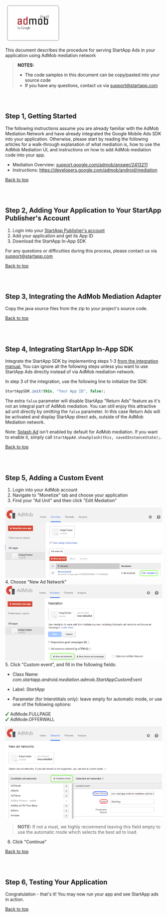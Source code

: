 <a name="top" />

<img src="./Admob%20Mediation%20Android/images/admob_logo.png" />   

This document describes the procedure for serving StartApp Ads in your application using AdMob mediation network

> **NOTES:**
> - The code samples in this document can be copy/pasted into your source code
> - If you have any questions, contact us via [support@startapp.com](mailto:support@startapp.com)


<br></br>
<a name="step1" />

## Step 1, Getting Started
The following instructions assume you are already familiar with the AdMob Mediation Network and have already integrated the Google Mobile Ads SDK into your application. Otherwise, please start by reading the following articles for a walk-through explanation of what mediation is, how to use the AdMob Mediation UI, and instructions on how to add AdMob mediation code into your app.

- Mediation Overview: <a href="https://support.google.com/admob/answer/2413211" target="_blank">support.google.com/admob/answer/2413211</a>
- Instructions: <a href="https://developers.google.com/mobile-ads-sdk/docs/admob/mediation#android" target="_blank">https://developers.google.com/admob/android/mediation</a>

[Back to top](#top)

<br></br>
<a name="step2" />

## Step 2, Adding Your Application to Your StartApp Publisher's Account
1. Login into your <a href="https://portal.startapp.com/#/signin" target="_blank">StartApp Publisher's account</a>
2. Add your application and get its App ID
3. Download the StartApp In-App SDK

For any questions or difficulties during this process, please contact us via [support@startapp.com](mailto:support@startapp.com)

[Back to top](#top)

<br></br>
<a name="step3" />

## Step 3, Integrating the AdMob Mediation Adapter
Copy the java source files from the zip to your project's source code.

[Back to top](#top)

<br></br>
<a name="step4" />

## Step 4, Integrating StartApp In-App SDK
Integrate the StartApp SDK by implementing steps 1-3 <a href="https://github.com/StartApp-SDK/Documentation/wiki/Android-InApp-Documentation" target="_blank">from the integration manual.</a> 
You can ignore all the following steps unless you want to use StartApp Ads directly instead of via AdMob mediation network.

In step 3 of the integration, use the following line to initialize the SDK:
```java
StartAppSDK.init(this, "Your App ID", false);
```
The extra ``false`` parameter will disable StartApp "Return Ads" feature as it's not an integral part of AdMob mediation. You can still enjoy this attractive ad unit directly by omitting the ``false`` parameter. In this case Return Ads will be activated and display StartApp direct ads, outside of the AdMob Mediation network. 

Note: [Splash Ad](https://github.com/StartApp-SDK/Documentation/wiki/Android-InApp-Documentation#splash-ad-recommended) isn't enabled by default for AdMob mediation. 
If you want to enable it, simply call ```StartAppAd.showSplash(this, savedInstanceState);```.

[Back to top](#top)

<br></br>
<a name="step5" />

## Step 5, Adding a Custom Event

1. Login into your AdMob account
2. Navigate to "Monetize" tab and choose your application
3. Find your "Ad Unit" and then click "Edit Mediation"  
<img src="./Admob%20Mediation%20Android/images/admob-edit-mediation.png" />   
4. Choose "New Ad Network" 
<img src="./Admob%20Mediation%20Android/images/admob-add-ad-network.png" />  
5. Click "Custom event", and fill in the following fields:  

  *  Class Name: *com.startapp.android.mediation.admob.StartAppCustomEvent*

  *  Label: *StartApp*

  *  Parameter (for Interstitials only): leave empty for automatic mode, or use one of the following options:     

  <img src="./iOS/images/V.png" width="12px" />  AdMode.FULLPAGE  
  <img src="./iOS/images/V.png" width="12px" />  AdMode.OFFERWALL  

  <img src="./Admob%20Mediation%20Android/images/admob-add-custom-event.png" />  

  > **NOTE:** If not a must, we highly recommend leaving this field empty to use the automatic mode which selects the best ad to load. 

6. Click "Continue"

[Back to top](#top)

<br></br>
<a name="step6" />

## Step 6, Testing Your Application
Congratulation - that's it! You may now run your app and see StartApp ads in action.  

[Back to top](#top)